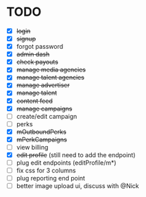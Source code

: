 # TODO

- [X] ~~login~~
- [X] ~~signup~~
- [X] forgot password
- [X] ~~admin dash~~
- [X] ~~check payouts~~
- [X] ~~manage media agencies~~
- [X] ~~manage talent agencies~~
- [X] ~~manage advertiser~~
- [X] ~~manage talent~~
- [X] ~~content feed~~
- [X] ~~manage campaigns~~
- [ ] create/edit campaign
- [ ] perks
- [X] ~~mOutboundPerks~~
- [X] ~~mPerkCampaigns~~
- [ ] view billing
- [X] ~~edit profile~~ (still need to add the endpoint)
- [ ] plug edit endpoints (editProfile/m*)
- [ ] fix css for 3 columns
- [ ] plug reporting end point
- [ ] better image upload ui, discuss with @Nick
